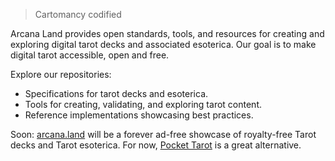 > Cartomancy codified

Arcana Land provides open standards, tools, and resources for creating and exploring digital tarot decks and associated esoterica. Our goal is to make digital tarot accessible, open and free.

Explore our repositories:
- Specifications for tarot decks and esoterica.
- Tools for creating, validating, and exploring tarot content.
- Reference implementations showcasing best practices.

Soon: [arcana.land](https://arcana.land) will be a forever ad-free showcase of royalty-free Tarot decks and Tarot esoterica. For now, [Pocket Tarot](https://busterbenson.com/tarot) is a great alternative.
